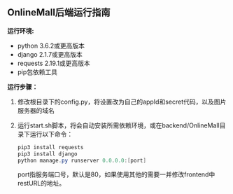 ## OnlineMall后端运行指南

**运行环境:**

- python 3.6.2或更高版本
- django 2.1.7或更高版本
- requests 2.19.1或更高版本
- pip包依赖工具

**运行步骤：**

1. 修改根目录下的config.py，将设置改为自己的appId和secret代码，以及图片服务器的域名

2. 运行start.sh脚本，将会自动安装所需依赖环境，或在backend/OnlineMall目录下运行以下命令：

   ```powershell
   pip3 install requests
   pip3 install django
   python manage.py runserver 0.0.0.0:[port]
   ```

   port指服务端口号，默认是80，如果使用其他的需要一并修改frontend中restURL的地址。

   